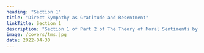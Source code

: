 ```yaml
---
heading: "Section 1"
title: "Direct Sympathy as Gratitude and Resentment"
linkTitle: Section 1
description: "Section 1 of Part 2 of The Theory of Moral Sentiments by Adam Smith Simplified"
image: /covers/tms.jpg
date: 2022-04-30
---
```

